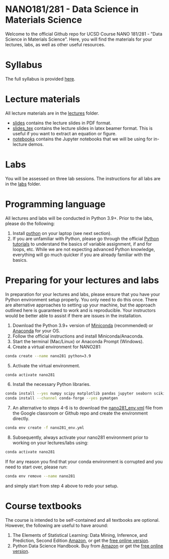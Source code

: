 # NANO181/281 - Data Science in Materials Science

Welcome to the official Github repo for UCSD Course NANO 181/281 - 
"Data Science in Materials Science". Here, you will find the materials for your
lectures, labs, as well as other useful resources.

# Syllabus

The full syllabus is provided [here](syllabus.md).

# Lecture materials

All lecture materials are in the [lectures](lectures) folder.
- [slides](lectures/slides) contains the lecture slides in PDF format.
- [slides_tex](lectures/slides_tex) contains the lecture slides in latex beamer
  format. This is useful if you want to extract an equation or figure.
- [notebooks](lectures/notebooks) contains the Jupyter notebooks that we will
  be using for in-lecture demos.

# Labs

You will be assessed on three lab sessions. The instructions for all labs are
in the [labs](labs) folder.

# Programming language

All lectures and labs will be conducted in Python 3.9+. Prior to the labs,
please do the following:

1. Install [python](https://www.python.org/) on your laptop (see next section).
2. If you are unfamiliar with Python, please go through the official
   [Python tutorials](https://docs.python.org/3/tutorial/index.html) to
   understand the basics of variable assignment, if and for loops, etc. While
   we are not expecting advanced Python knowledge, everything will go much
   quicker if you are already familiar with the basics.

# Preparing for your lectures and labs

In preparation for your lectures and labs, please ensure that you have your 
Python environment setup properly. You only need to do this once. There are 
alternative approaches to setting up your machine, but the approach outlined 
here is guaranteed to work and is reproducible. Your instructors would be better
able to assist if there are issues in the installation.

1. Download the Python 3.9+ version of [Miniconda](https://docs.conda.io/en/latest/miniconda.html) 
   (recommended) or [Anaconda](https://www.anaconda.com/distribution/) for your
   OS.
2. Follow the official instructions and install Miniconda/Anaconda.
3. Start the terminal (Mac/Linux) or Anaconda Prompt (Windows).
4. Create a virtual environment for NANO281:
```bash
conda create --name nano281 python=3.9
```
5. Activate the virtual environment.
```bash
conda activate nano281
```
6. Install the necessary Python libraries.
```bash
conda install --yes numpy scipy matplotlib pandas jupyter seaborn scikit-learn
conda install --channel conda-forge --yes pymatgen
```
7. An alternative to steps 4-6 is to download the [nano281_env.yml](https://raw.githubusercontent.com/materialsvirtuallab/nano281/master/nano281_env.yml) 
   file from the Google classroom or Github repo and create the environment directly.
```bash
conda env create -f nano281_env.yml
```
8. Subsequently, always activate your nano281 environment prior to working on
   your lectures/labs using:
```bash
conda activate nano281
```

If for any reason you find that your conda environment is corrupted and you
need to start over, please run:
```bash
conda env remove --name nano281
```
and simply start from step 4 above to redo your setup.

# Course textbooks

The course is intended to be self-contained and all textbooks are optional.
However, the following are useful to have around:

1. The Elements of Statistical Learning: Data Mining, Inference, and Prediction,
   Second Edition [Amazon](https://www.amazon.com/dp/0387848576/ref=cm_sw_em_r_mt_dp_U_Z8r8DbR3HMYRE),
   or get the [free online version](https://web.stanford.edu/~hastie/Papers/ESLII.pdf).
2. Python Data Science Handbook. Buy from [Amazon](https://www.amazon.com/gp/product/1491912057/ref=ppx_yo_dt_b_asin_title_o00_s00?ie=UTF8&psc=1) 
   or get the [free online version](https://jakevdp.github.io/PythonDataScienceHandbook/).
